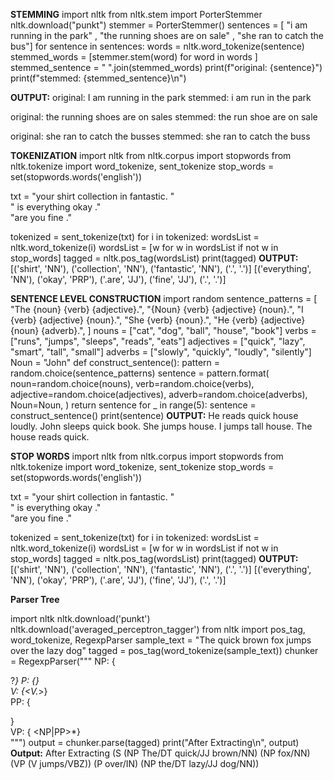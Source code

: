 ****STEMMING****
import nltk
from nltk.stem import PorterStemmer
nltk.download("punkt")
stemmer = PorterStemmer()
sentences = [ "i am running in the park" ,
              "the running shoes are on sale" ,
              "she ran to catch the bus"]
for sentence in sentences:
  words = nltk.word_tokenize(sentence)
  stemmed_words = [stemmer.stem(word) for word in words ]
  stemmed_sentence = " ".join(stemmed_words)
  print(f"original: {sentence}")
  print(f"stemmed: {stemmed_sentence}\n")
  
**OUTPUT:**
original: I am running in the park
stemmed: i am run in the park

original: the running shoes are on sales
stemmed: the run shoe are on sale

original: she ran to catch the busses
stemmed: she ran to catch the buss

****TOKENIZATION****
import nltk
from nltk.corpus import stopwords
from nltk.tokenize import word_tokenize, sent_tokenize
stop_words = set(stopwords.words('english'))

txt = "your shirt collection in fantastic. "\
      " is everything okay ." \
      "are you fine ."

tokenized = sent_tokenize(txt)
for i in tokenized:
	wordsList = nltk.word_tokenize(i)
	wordsList = [w for w in wordsList if not w in stop_words]
	tagged = nltk.pos_tag(wordsList)
	print(tagged)
**OUTPUT:**
[('shirt', 'NN'), ('collection', 'NN'), ('fantastic', 'NN'), ('.', '.')]
[('everything', 'NN'), ('okay', 'PRP'), ('.are', 'JJ'), ('fine', 'JJ'), ('.', '.')]

****SENTENCE LEVEL CONSTRUCTION****
import random
sentence_patterns = [
    "The {noun} {verb} {adjective}.",
    "{Noun} {verb} {adjective} {noun}.",
    "I {verb} {adjective} {noun}.",
    "She {verb} {noun}.",
    "He {verb} {adjective} {noun} {adverb}.",
]
nouns = ["cat", "dog", "ball", "house", "book"]
verbs = ["runs", "jumps", "sleeps", "reads", "eats"]
adjectives = ["quick", "lazy", "smart", "tall", "small"]
adverbs = ["slowly", "quickly", "loudly", "silently"]
Noun = "John"
def construct_sentence():
    pattern = random.choice(sentence_patterns)
    sentence = pattern.format(
        noun=random.choice(nouns),
        verb=random.choice(verbs),
        adjective=random.choice(adjectives),
        adverb=random.choice(adverbs),
        Noun=Noun,
    )
    return sentence
for _ in range(5):
    sentence = construct_sentence()
    print(sentence)
**OUTPUT:**
He reads quick house loudly.
John sleeps quick book.
She jumps house.
I jumps tall house.
The house reads quick.

****STOP WORDS****
import nltk
from nltk.corpus import stopwords
from nltk.tokenize import word_tokenize, sent_tokenize
stop_words = set(stopwords.words('english'))

txt = "your shirt collection in fantastic. "\
      " is everything okay ." \
      "are you fine ."

tokenized = sent_tokenize(txt)
for i in tokenized:
	wordsList = nltk.word_tokenize(i)
	wordsList = [w for w in wordsList if not w in stop_words]
	tagged = nltk.pos_tag(wordsList)
	print(tagged)
**OUTPUT:**
[('shirt', 'NN'), ('collection', 'NN'), ('fantastic', 'NN'), ('.', '.')]
[('everything', 'NN'), ('okay', 'PRP'), ('.are', 'JJ'), ('fine', 'JJ'), ('.', '.')]

****Parser Tree****

import nltk
nltk.download('punkt')
nltk.download('averaged_perceptron_tagger')
from nltk import pos_tag, word_tokenize, RegexpParser
sample_text = "The quick brown fox jumps over the lazy dog"
tagged = pos_tag(word_tokenize(sample_text))
chunker = RegexpParser("""
					NP: {<DT>?<JJ>*<NN>} 
					P: {<IN>}			 
					V: {<V.*>}			
					PP: {<p> <NP>}		 
					VP: {<V> <NP|PP>*}	 
          """)
output = chunker.parse(tagged)
print("After Extracting\n", output)
**Output:**
After Extracting
 (S
  (NP The/DT quick/JJ brown/NN)
  (NP fox/NN)
  (VP (V jumps/VBZ))
  (P over/IN)
  (NP the/DT lazy/JJ dog/NN))



